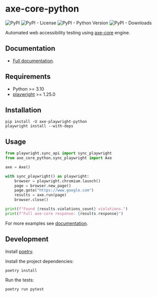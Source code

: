 # axe-core-python

![PyPI](https://img.shields.io/pypi/v/axe-core-python) 
![PyPI - License](https://img.shields.io/pypi/l/axe-core-python) 
![PyPI - Python Version](https://img.shields.io/pypi/pyversions/axe-core-python)
![PyPI - Downloads](https://img.shields.io/pypi/dm/axe-core-python) 


Automated web accessibility testing using [axe-core](https://github.com/dequelabs/axe-core) engine.

## Documentation

- [Full documentation](https://ruslan-rv-ua.github.io/axe-core-python/).

## Requirements

- Python >= 3.10
- [playwright](https://github.com/microsoft/playwright-python) >= 1.25.0

## Installation

```console
pip install -U axe-playwright-python
playwright install --with-deps
```

## Usage

```python
from playwright.sync_api import sync_playwright
from axe_core_python.sync_playwright import Axe

axe = Axe()

with sync_playwright() as playwright:
    browser = playwright.chromium.launch()
    page = browser.new_page()
    page.goto("https://www.google.com")
    results = axe.run(page)
    browser.close()

print(f"Found {results.violations_count} violations.")
print(f"Full axe-core response: {results.response}")
```

For more examples see [documentation](https://ruslan-rv-ua.github.io/axe-core-python/).

## Development

Install [poetry](https://python-poetry.org/).

Install the project dependencies:

```
poetry install
```

Run the tests:

```
poetry run pytest
```